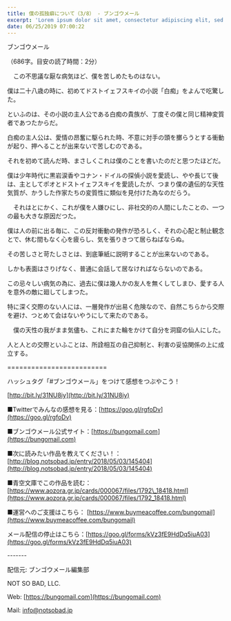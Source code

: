 ```yaml
---
title: 僕の孤独癖について（3/8） - ブンゴウメール
excerpt: 'Lorem ipsum dolor sit amet, consectetur adipiscing elit, sed do eiusmod tempor incididunt ut labore et dolore magna aliqua. Praesent elementum facilisis leo vel fringilla est ullamcorper eget. At imperdiet dui accumsan sit amet nulla facilisi morbi tempus.'
date: 06/25/2019 07:00:22
---
```


ブンゴウメール

（686字。目安の読了時間：2分）

　この不思議な厭な病気ほど、僕を苦しめたものはない。

僕は二十八歳の時に、初めてドストイェフスキイの小説「白痴」をよんで吃驚した。

といふのは、その小説の主人公である白痴の貴族が、丁度その僕と同じ精神変質者であつたからだ。

白痴の主人公は、愛情の昂奮に駆られた時、不意に対手の頭を擲らうとする衝動が起り、押へることが出来ないで苦しむのである。

それを初めて読んだ時、まさしくこれは僕のことを書いたのだと思つたほどだ。

僕は少年時代に黒岩涙香やコナン・ドイルの探偵小説を愛読し、やや長じて後は、主としてポオとドストイェフスキイを愛読したが、つまり僕の遺伝的な天性気質が、かうした作家たちの変質性に類似を見付けた為なのだらう。

　それはとにかく、これが僕を人嫌ひにし、非社交的の人間にしたことの、一つの最も大きな原因だつた。

僕は人の前に出る毎に、この反対衝動の発作が恐ろしく、それの心配と制止観念とで、休む間もなく心を疲らし、気を張りきつて居らねばならぬ。

その苦しさと苛たしさとは、到底筆紙に説明することが出来ないのである。

しかも表面はさりげなく、普通に会話して居なければならないのである。

この忌々しい病気の為に、過去に僕は幾人かの友人を無くしてしまひ、愛する人を意外の敵に廻してしまつた。

特に深く交際のない人には、一層発作が出易く危険なので、自然こちらから交際を避け、つとめて会はないやうにして来たのである。

　僕の天性の我がまま気儘も、これにまた輪をかけて自分を洞窟の仙人にした。

人と人との交際といふことは、所詮相互の自己抑制と、利害の妥協関係の上に成立する。

\=========================

ハッシュタグ「#ブンゴウメール」をつけて感想をつぶやこう！　

[http://bit.ly/31NU8iy](http://bit.ly/31NU8iy)

■Twitterでみんなの感想を見る：[https://goo.gl/rgfoDv](https://goo.gl/rgfoDv)

■ブンゴウメール公式サイト：[https://bungomail.com](https://bungomail.com)

■次に読みたい作品を教えてください！：[http://blog.notsobad.jp/entry/2018/05/03/145404](http://blog.notsobad.jp/entry/2018/05/03/145404)

■青空文庫でこの作品を読む：[https://www.aozora.gr.jp/cards/000067/files/1792\_18418.html](https://www.aozora.gr.jp/cards/000067/files/1792_18418.html)

■運営へのご支援はこちら： [https://www.buymeacoffee.com/bungomail](https://www.buymeacoffee.com/bungomail)

メール配信の停止はこちら：[https://goo.gl/forms/kVz3fE9HdDq5iuA03](https://goo.gl/forms/kVz3fE9HdDq5iuA03)

\-------

配信元: ブンゴウメール編集部

NOT SO BAD, LLC.

Web: [https://bungomail.com](https://bungomail.com)

Mail: info@notsobad.jp
